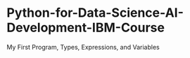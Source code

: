 # Python-for-Data-Science-AI-Development-IBM-Course
My First Program, Types, Expressions, and Variables
